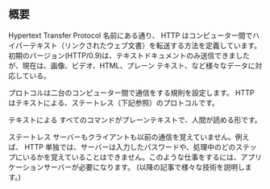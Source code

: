 ## 概要
Hypertext Transfer Protocol
名前にある通り、 HTTP はコンピューター間でハイパーテキスト（リンクされたウェブ文書）を転送する方法を定義しています。
初期のバージョン(HTTP/0.9)は、テキストドキュメントのみ送信できましたが、現在は、画像、ビデオ、HTML、プレーン テキスト、など様々なデータに対応している。

プロトコルは二台のコンピューター間で通信をする規則を設定します。 HTTP はテキストによる、ステートレス（下記参照）のプロトコルです。

テキストによる
    すべてのコマンドがプレーンテキストで、人間が読める形です。

ステートレス
    サーバーもクライアントも以前の通信を覚えていません。例えば、 HTTP 単独では、サーバーは入力したパスワードや、処理中のどのステップにいるかを覚えていることはできません。このような仕事をするには、アプリケーションサーバーが必要になります。 (以降の記事で様々な技術を説明します。)

